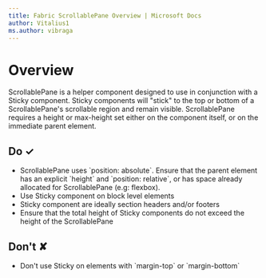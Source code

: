 ```yaml
---
title: Fabric ScrollablePane Overview | Microsoft Docs
author: Vitalius1
ms.author: vibraga
---
```


# Overview
ScrollablePane is a helper component designed to use in conjunction with a Sticky component.  Sticky components will &quot;stick&quot; to the top or bottom of a ScrollablePane&#39;s scrollable region and remain visible.  ScrollablePane requires a height or max-height set either on the component itself, or on the immediate parent element.


## Do &#10003;
- ScrollablePane uses &#x60;position: absolute&#x60;.  Ensure that the parent element has an explicit &#x60;height&#x60; and &#x60;position: relative&#x60;, or has space already allocated for ScrollablePane (e.g: flexbox).
- Use Sticky component on block level elements
- Sticky component are ideally section headers and&#x2F;or footers
- Ensure that the total height of Sticky components do not exceed the height of the ScrollablePane

## Don't &#10008;
- Don&#39;t use Sticky on elements with &#x60;margin-top&#x60; or &#x60;margin-bottom&#x60;